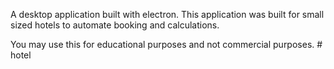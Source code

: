A desktop application built with electron. This application was built for small sized hotels to automate booking and calculations. 

You may use this for educational purposes and not commercial purposes.
#   h o t e l  
 